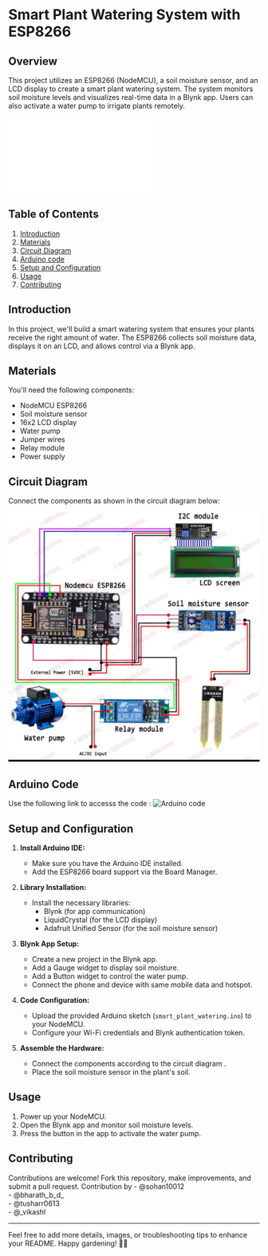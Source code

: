 # Smart Plant Watering System with ESP8266

## Overview
This project utilizes an ESP8266 (NodeMCU), a soil moisture sensor, and an LCD display to create a smart plant watering system. The system monitors soil moisture levels and visualizes real-time data in a Blynk app. Users can also activate a water pump to irrigate plants remotely.

![Project Overview](IOT-Smart-Gardening-REPORT.pdf)

## Table of Contents
1. [Introduction](#introduction)
2. [Materials](#materials)
3. [Circuit Diagram](#circuit-diagram)
4. [Arduino code](#arduino-code)
5. [Setup and Configuration](#setup-and-configuration)
6. [Usage](#usage)
7. [Contributing](#contributing)
   

## Introduction
In this project, we'll build a smart watering system that ensures your plants receive the right amount of water. The ESP8266 collects soil moisture data, displays it on an LCD, and allows control via a Blynk app.

## Materials
You'll need the following components:
- NodeMCU ESP8266
- Soil moisture sensor
- 16x2 LCD display
- Water pump
- Jumper wires
- Relay module
- Power supply

## Circuit Diagram
Connect the components as shown in the circuit diagram below:

![Circuit Diagram](https://github.com/sohan10012/IOT-Smart-Gardening/blob/main/Circuit-diagram.jpg)

## Arduino Code
   Use the following link to accesss the code :
   ![Arduino code](https://github.com/sohan10012/IOT-Smart-Gardening/tree/main/Arduino-code)

## Setup and Configuration
1. **Install Arduino IDE:**
   - Make sure you have the Arduino IDE installed.
   - Add the ESP8266 board support via the Board Manager.

2. **Library Installation:**
   - Install the necessary libraries:
     - Blynk (for app communication)
     - LiquidCrystal (for the LCD display)
     - Adafruit Unified Sensor (for the soil moisture sensor)

3. **Blynk App Setup:**
   - Create a new project in the Blynk app.
   - Add a Gauge widget to display soil moisture.
   - Add a Button widget to control the water pump.
   - Connect the phone and device with same mobile data and hotspot.
   
4. **Code Configuration:**
   - Upload the provided Arduino sketch (`smart_plant_watering.ino`) to your NodeMCU.
   - Configure your Wi-Fi credentials and Blynk authentication token.

5. **Assemble the Hardware:**
   - Connect the components according to the circuit diagram .
   - Place the soil moisture sensor in the plant's soil.

## Usage
1. Power up your NodeMCU.
2. Open the Blynk app and monitor soil moisture levels.
3. Press the button in the app to activate the water pump.

## Contributing
Contributions are welcome! Fork this repository, make improvements, and submit a pull request.
Contribution by - @sohan10012 <br>
                - @bharath_b_d_<br>
                - @tusharr0613<br>
                - @_vikashl<br>

---

Feel free to add more details, images, or troubleshooting tips to enhance your README. Happy gardening! 🌱💧

